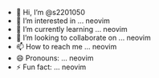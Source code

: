 - 👋 Hi, I’m @s2201050
- 👀 I’m interested in ... neovim
- 🌱 I’m currently learning ... neovim
- 💞️ I’m looking to collaborate on ... neovim
- 📫 How to reach me ... neovim
- 😄 Pronouns: ... neovim
- ⚡ Fun fact: ... neovim

<!---
s2201050/s2201050 is a ✨ special ✨ repository because its `README.md` (this file) appears on your GitHub profile.
You can click the Preview link to take a look at your changes.
--->
